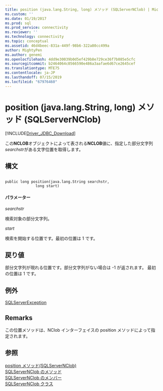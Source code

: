 ```yaml
---
title: position (java.lang.String, long) メソッド (SQLServerNClob) | Microsoft Docs
ms.custom: ''
ms.date: 01/19/2017
ms.prod: sql
ms.prod_service: connectivity
ms.reviewer: ''
ms.technology: connectivity
ms.topic: conceptual
ms.assetid: 46d4beec-831a-449f-98b6-322a80cc499a
author: MightyPen
ms.author: genemi
ms.openlocfilehash: 4dd9e30039b0d5ef429b8e729ce36f7b085e5cfc
ms.sourcegitcommit: b2464064c0566590e486a3aafae6d67ce2645cef
ms.translationtype: MTE75
ms.contentlocale: ja-JP
ms.lasthandoff: 07/15/2019
ms.locfileid: "67976460"
---
```

# <a name="position-method-javalangstring-long-sqlservernclob"></a>position (java.lang.String, long) メソッド (SQLServerNClob)
[!INCLUDE[Driver_JDBC_Download](../../../includes/driver_jdbc_download.md)]

  この**NCLOB**オブジェクトによって表される**NCLOB**値に、指定した部分文字列*searchstr*がある文字位置を取得します。  
  
## <a name="syntax"></a>構文  
  
```  
  
public long position(java.lang.String searchstr,  
              long start)  
```  
  
#### <a name="parameters"></a>パラメーター  
 *searchstr*  
  
 検索対象の部分文字列。  
  
 *start*  
  
 検索を開始する位置です。最初の位置は 1 です。  
  
## <a name="return-value"></a>戻り値  
 部分文字列が現れる位置です。部分文字列がない場合は -1 が返されます。 最初の位置は 1 です。  
  
## <a name="exceptions"></a>例外  
 [SQLServerException](../../../connect/jdbc/reference/sqlserverexception-class.md)  
  
## <a name="remarks"></a>Remarks  
 この位置メソッドは、NClob インターフェイスの position メソッドによって指定されます。  
  
## <a name="see-also"></a>参照  
 [position メソッド&#40;SQLServerNClob&#41;](../../../connect/jdbc/reference/position-method-sqlservernclob.md)   
 [SQLServerNClob のメソッド](../../../connect/jdbc/reference/sqlservernclob-methods.md)   
 [SQLServerNClob のメンバー](../../../connect/jdbc/reference/sqlservernclob-members.md)   
 [SQLServerNClob クラス](../../../connect/jdbc/reference/sqlservernclob-class.md)  
  
  
